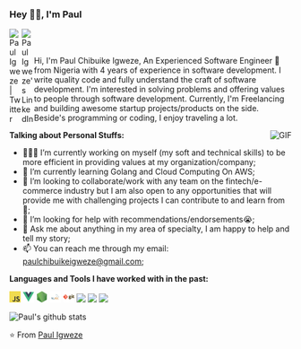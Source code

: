 ### Hey 👋🏽, I'm Paul

<a href="https://twitter.com/porhIg">
  <img align="left" alt="Paul Igweze | Twitter" width="22px" src="https://cdn.cdnlogo.com/logos/t/96/twitter-icon.svg" />
</a>
<a href="https://www.linkedin.com/in/paul-igweze/">
  <img align="left" alt="Paul Igweze's LinkedIn" width="22px" src="https://cdn.cdnlogo.com/logos/l/66/linkedin-icon.svg" />
</a>
<br />
<br />

Hi, I'm Paul Chibuike Igweze, An Experienced Software Engineer 🚀 from Nigeria with 4 years of experience in software development. I write quality code and fully understand the craft of software development. I'm interested in solving problems and offering values to people through software development. Currently, I'm Freelancing and building awesome startup projects/products on the side. Beside's programming or coding, I enjoy traveling a lot.

  <img align="right" alt="GIF" src="https://media.giphy.com/media/836HiJc7pgzy8iNXCn/giphy.gif" />
  
**Talking about Personal Stuffs:**

- 👨🏽‍💻 I’m currently working on myself (my soft and technical skills) to be more efficient in providing values at my organization/company;
- 🌱 I’m currently learning Golang and Cloud Computing On AWS; 
- 👯 I’m looking to collaborate/work with any team on the fintech/e-commerce industry but I am also open to any opportunities that will provide me with challenging projects I can contribute to and learn from🤝;
- 🤔 I’m looking for help with recommendations/endorsements😭;
- 💬 Ask me about anything in my area of specialty, I am happy to help and tell my story;
- 📫 You can reach me through my email: paulchibuikeigweze@gmail.com;

**Languages and Tools I have worked with in the past:**  

<code><img height="20" src="https://raw.githubusercontent.com/github/explore/80688e429a7d4ef2fca1e82350fe8e3517d3494d/topics/javascript/javascript.png"></code>
<code><img height="20" src="https://raw.githubusercontent.com/github/explore/80688e429a7d4ef2fca1e82350fe8e3517d3494d/topics/vue/vue.png"></code>
<code><img height="20" src="https://raw.githubusercontent.com/github/explore/80688e429a7d4ef2fca1e82350fe8e3517d3494d/topics/nodejs/nodejs.png"></code>
<code><img height="20" src="https://raw.githubusercontent.com/github/explore/80688e429a7d4ef2fca1e82350fe8e3517d3494d/topics/mysql/mysql.png"></code>
<code><img height="20" src="https://raw.githubusercontent.com/github/explore/80688e429a7d4ef2fca1e82350fe8e3517d3494d/topics/git/git.png"></code>
<code><img height="20" src="https://raw.githubusercontent.com/jmnote/z-icons/master/svg/go.svg"></code>
<code><img height="20" src="https://raw.githubusercontent.com/jmnote/z-icons/master/svg/php.svg"></code>
<code><img height="20" src="https://raw.githubusercontent.com/jmnote/z-icons/master/svg/bootstrap.svg"></code>

![Paul's github stats](https://github-readme-stats.vercel.app/api?username=chibuikeIg&show_icons=true&hide_border=true)

⭐️ From [Paul Igweze](https://github.com/chibuikeIg)
